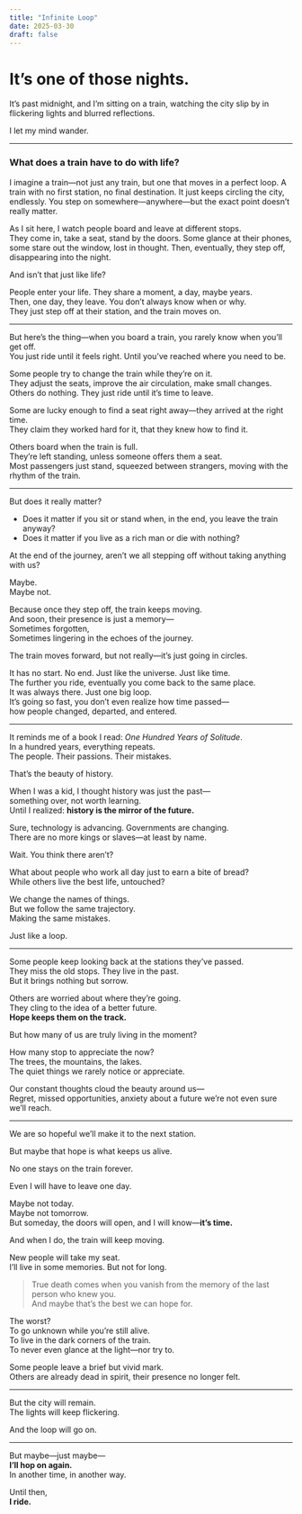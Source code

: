 ```yaml
---
title: "Infinite Loop"
date: 2025-03-30
draft: false
---
```



# It’s one of those nights.

It’s past midnight, and I’m sitting on a train, watching the city slip by in flickering lights and blurred reflections.

I let my mind wander.

---

### What does a train have to do with life?

I imagine a train—not just any train, but one that moves in a perfect loop. A train with no first station, no final destination. It just keeps circling the city, endlessly. You step on somewhere—anywhere—but the exact point doesn’t really matter.

As I sit here, I watch people board and leave at different stops.  
They come in, take a seat, stand by the doors. Some glance at their phones, some stare out the window, lost in thought. Then, eventually, they step off, disappearing into the night.

And isn’t that just like life?

People enter your life. They share a moment, a day, maybe years.  
Then, one day, they leave. You don’t always know when or why.  
They just step off at their station, and the train moves on.

---

But here’s the thing—when you board a train, you rarely know when you’ll get off.  
You just ride until it feels right. Until you’ve reached where you need to be.

Some people try to change the train while they’re on it.  
They adjust the seats, improve the air circulation, make small changes.  
Others do nothing. They just ride until it’s time to leave.

Some are lucky enough to find a seat right away—they arrived at the right time.  
They claim they worked hard for it, that they knew how to find it.

Others board when the train is full.  
They’re left standing, unless someone offers them a seat.  
Most passengers just stand, squeezed between strangers, moving with the rhythm of the train.

---

But does it really matter?

- Does it matter if you sit or stand when, in the end, you leave the train anyway?  
- Does it matter if you live as a rich man or die with nothing?

At the end of the journey, aren’t we all stepping off without taking anything with us?

Maybe.  
Maybe not.

Because once they step off, the train keeps moving.  
And soon, their presence is just a memory—  
Sometimes forgotten,  
Sometimes lingering in the echoes of the journey.

The train moves forward, but not really—it’s just going in circles.  

It has no start. No end. Just like the universe. Just like time.  
The further you ride, eventually you come back to the same place.  
It was always there. Just one big loop.  
It’s going so fast, you don’t even realize how time passed—  
how people changed, departed, and entered.

---

It reminds me of a book I read: *One Hundred Years of Solitude*.  
In a hundred years, everything repeats.  
The people. Their passions. Their mistakes.

That’s the beauty of history.

When I was a kid, I thought history was just the past—  
something over, not worth learning.  
Until I realized: **history is the mirror of the future.**

Sure, technology is advancing. Governments are changing.  
There are no more kings or slaves—at least by name.

Wait. You think there aren’t?

What about people who work all day just to earn a bite of bread?  
While others live the best life, untouched?

We change the names of things.  
But we follow the same trajectory.  
Making the same mistakes.

Just like a loop.

---

Some people keep looking back at the stations they’ve passed.  
They miss the old stops. They live in the past.  
But it brings nothing but sorrow.

Others are worried about where they’re going.  
They cling to the idea of a better future.  
**Hope keeps them on the track.**

But how many of us are truly living in the moment?

How many stop to appreciate the now?  
The trees, the mountains, the lakes.  
The quiet things we rarely notice or appreciate.

Our constant thoughts cloud the beauty around us—  
Regret, missed opportunities, anxiety about a future we’re not even sure we’ll reach.

---

We are so hopeful we’ll make it to the next station.

But maybe that hope is what keeps us alive.

No one stays on the train forever.

Even I will have to leave one day.

Maybe not today.  
Maybe not tomorrow.  
But someday, the doors will open, and I will know—**it’s time.**

And when I do, the train will keep moving.

New people will take my seat.  
I’ll live in some memories. But not for long.

> True death comes when you vanish from the memory of the last person who knew you.  
> And maybe that’s the best we can hope for.

The worst?  
To go unknown while you’re still alive.  
To live in the dark corners of the train.  
To never even glance at the light—nor try to.

Some people leave a brief but vivid mark.  
Others are already dead in spirit, their presence no longer felt.

---

But the city will remain.  
The lights will keep flickering.

And the loop will go on.

---

But maybe—just maybe—  
**I’ll hop on again.**  
In another time, in another way.

Until then,  
**I ride.**
